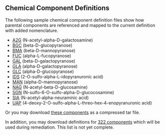 ## Chemical Component Definitions

The following sample chemical component definition files show how parental components are referenced and mapped to the current definition with added nomenclature.

- [A2G](components/A2G-rev.cif) (N-acetyl-alpha-D-galactosamine)
- [BGC](components/BGC-rev.cif) (beta-D-glucopyranose)
- [BMA](components/BMA-rev.cif) (beta-D-mannopyranose)
- [FUC](components/FUC-rev.cif) (alpha-L-fucopyranose)
- [GAL](components/GAL-rev.cif) (beta-D-galactopyranose)
- [GLA](components/GLA-rev.cif) (alpha-D-galactopyranose)
- [GLC](components/GLC-rev.cif) (alpha-D-glucopyranose)
- [IDS](components/IDS-rev.cif) (2-O-sulfo-alpha-L-idopyranuronic acid)
- [MAN](components/MAN-rev.cif) (alpha-D-mannopyranose)
- [NAG](components/NAG-rev.cif) (N-acetyl-beta-D-glucosamine)
- [SGN](components/SGN-rev.cif) (N-sulfo-6-O-sulfo-alpha-D-glucocosamine)
- [SIA](components/SIA-rev.cif) (N-acetyl-alpha-neuraminic acid)
- [UAP](components/UAP-rev.cif) (4-deoxy-2-O-sulfo-alpha-L-threo-hex-4-enopyranuronic acid)

Or you may download [these components](components/all-components.tar.gz) as a compressed tar file.

In addition, you may download definitions for [322 components](components/CCD_monosaccharide_definition.tar.gz) which will be used during remediation. This list is not yet complete.
